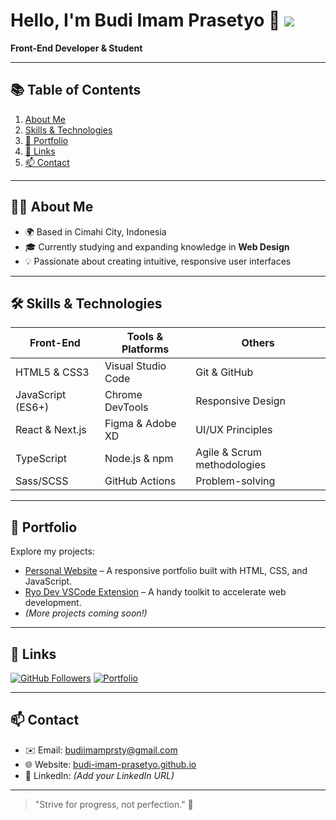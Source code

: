 # Hello, I'm **Budi Imam Prasetyo** 👋 ![](https://user-images.githubusercontent.com/18350557/176309783-0785949b-9127-417c-8b55-ab5a4333674e.gif)

**Front-End Developer & Student**

---

## 📚 Table of Contents

1. [About Me](#about-me)
2. [Skills & Technologies](#skills--technologies)
3. [📂 Portfolio](#-portfolio)
4. [🔗 Links](#-links)
5. [📫 Contact](#-contact)

---

## 🧑‍💻 About Me

- 🌍 Based in Cimahi City, Indonesia
- 🎓 Currently studying and expanding knowledge in **Web Design**
- 💡 Passionate about creating intuitive, responsive user interfaces

---

## 🛠️ Skills & Technologies

<div align="center">

| Front-End           | Tools & Platforms                    | Others                      |
| ------------------- | ------------------------------------ | --------------------------- |
| HTML5 & CSS3        | Visual Studio Code                   | Git & GitHub                |
| JavaScript (ES6+)   | Chrome DevTools                      | Responsive Design           |
| React & Next.js     | Figma & Adobe XD                     | UI/UX Principles            |
| TypeScript          | Node.js & npm                        | Agile & Scrum methodologies |
| Sass/SCSS           | GitHub Actions                       | Problem-solving             |

</div>

---

## 📂 Portfolio

Explore my projects:

- [Personal Website](http://budi-imam-prasetyo.github.io/Portofolio-Ketiga/) – A responsive portfolio built with HTML, CSS, and JavaScript.
- [Ryo Dev VSCode Extension](https://marketplace.visualstudio.com/items?itemName=budiimamprsty.ryodev) – A handy toolkit to accelerate web development.
- *(More projects coming soon!)*

---

## 🔗 Links

[![GitHub Followers](https://img.shields.io/github/followers/budi-imam-prasetyo?logo=github&style=for-the-badge&color=0891b2&labelColor=000000)](https://github.com/budi-imam-prasetyo)
[![Portfolio](https://img.shields.io/badge/Portfolio-Visit-blue?style=for-the-badge&logo=github)](http://budi-imam-prasetyo.github.io/Portofolio-Ketiga/)

---

## 📫 Contact

- ✉️ Email: [budiimamprsty@gmail.com](mailto:budiimamprsty@gmail.com)
- 🌐 Website: [budi-imam-prasetyo.github.io](http://budi-imam-prasetyo.github.io/Portofolio-Ketiga/)
- 💼 LinkedIn: *(Add your LinkedIn URL)*

---

> "Strive for progress, not perfection." 🚀

